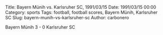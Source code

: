 Title: Bayern Münih vs. Karlsruher SC, 1991/03/15
Date: 1991/03/15 00:00
Category: sports
Tags: football, football scores, Bayern Münih, Karlsruher SC
Slug: bayern-munih-vs-karlsruher-sc
Author: carbonero


Bayern Münih 3 - 0 Karlsruher SC

